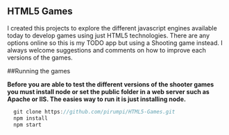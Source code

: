 HTML5 Games
------------

I created this projects to explore the different javascript engines available today to develop games using just HTML5 technologies. There are any options online so this is my TODO app but using a Shooting game instead. I always welcome suggestions and comments on how to improve each versions of the games.

##Running the games

**Before you are able to test the different versions of the shooter games you must install node or set the public folder in a web server such as Apache or IIS. The easies way to run it is just installing node.**

```js
  git clone https://github.com/pirumpi/HTML5-Games.git
  npm install
  npm start
```
